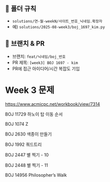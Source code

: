 ## 📂 폴더 규칙
- `solutions/연-월-weekN/사이트_번호_닉네임.확장자`
- 예) `solutions/2025-08-week3/boj_1697_kim.py`

## 🔀 브랜치 & PR
- 브랜치: `feat/닉네임/boj_번호`
- PR 제목: `[week3] BOJ 1697 - kim`
- PR에 접근 아이디어/시간 복잡도 기입

# Week 3 문제
https://www.acmicpc.net/workbook/view/7314

BOJ 11729 하노이 탑 이동 순서

BOJ 1074 Z

BOJ 2630 색종이 만들기

BOJ 1992 쿼드트리

BOJ 2447 별 찍기 - 10

BOJ 2448 별 찍기 - 11

BOJ 14956 Philosopher’s Walk
